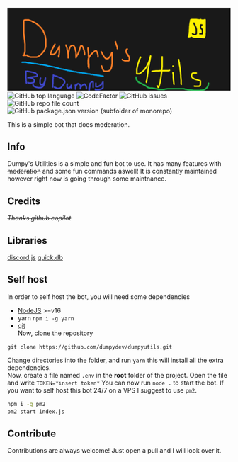 ![banner](https://github.com/dumpydev/dumpyutils/blob/master/dumpyutils.png?raw=true)
![GitHub top language](https://img.shields.io/github/languages/top/dumpydev/dumpyutils)
![CodeFactor](https://www.codefactor.io/repository/github/dumpydev/dumpyutils/badge)
![GitHub issues](https://img.shields.io/github/issues/dumpydev/dumpyutils)
![GitHub repo file count](https://img.shields.io/github/directory-file-count/dumpydev/dumpyutils)
![GitHub package.json version (subfolder of monorepo)](https://img.shields.io/github/package-json/v/dumpydev/dumpyutils?filename=package.json)        

This is a simple bot that does ~~moderation~~. 

## Info

Dumpy's Utilities is a simple and fun bot to use. It has many features with ~~moderation~~ and some fun commands aswell!
It is constantly maintained however right now is going through some maintnance.

## Credits
~~*Thanks github copilot*~~

## Libraries
[discord.js](https://github.com/discordjs)
[quick.db](https://github.com/plexidev/quick.db)

## Self host
In order to self host the bot, you will need some dependencies
- [NodeJS](https://nodejs.org) >=v16    
- yarn `npm i -g yarn`      
- [git](https://git-scm.com)  
Now, clone the repository
```
git clone https://github.com/dumpydev/dumpyutils.git
```  
Change directories into the folder, and run `yarn` this will install all the extra dependencies.    
Now, create a file named `.env` in the **root** folder of the project. Open the file and write ```TOKEN=*insert token*```
You can now run `node .` to start the bot. 
If you want to self host this bot 24/7 on a VPS I suggest to use `pm2`.
```bash
npm i -g pm2
pm2 start index.js
```

## Contribute
Contributions are always welcome!
Just open a pull and I will look over it.

